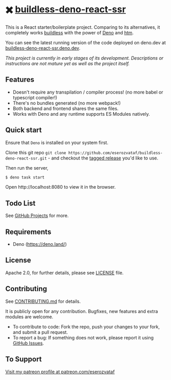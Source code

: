 # ✖️ [buildless-deno-react-ssr](https://github.com/eserozvataf/buildless-deno-react-ssr)

This is a React starter/boilerplate project. Comparing to its alternatives, it
completely works [buildless](https://buildless.site/) with the power of
[Deno](https://deno.land/) and [htm](https://github.com/developit/htm).

You can see the latest running version of the code deployed on deno.dev at
[buildless-deno-react-ssr.deno.dev](https://buildless-deno-react-ssr.deno.dev/).

_This project is currently in early stages of its development. Descriptions or
instructions are not mature yet as well as the project itself._


## Features
- Doesn't require any transpilation / compiler process! (no more babel or typescript compiler!)
- There's no bundles generated (no more webpack!)
- Both backend and frontend shares the same files.
- Works with Deno and any runtime supports ES Modules natively.


## Quick start

Ensure that `Deno` is installed on your system first.

Clone this git repo
`git clone https://github.com/eserozvataf/buildless-deno-react-ssr.git` - and
checkout the
[tagged release](https://github.com/eserozvataf/buildless-deno-react-ssr/releases)
you'd like to use.

Then run the server,

```sh
$ deno task start
```

Open http://localhost:8080 to view it in the browser.


## Todo List

See
[GitHub Projects](https://github.com/eserozvataf/buildless-deno-react-ssr/projects)
for more.


## Requirements

- Deno (https://deno.land/)


## License

Apache 2.0, for further details, please see [LICENSE](LICENSE) file.


## Contributing

See [CONTRIBUTING.md](CONTRIBUTING.md) for details.

It is publicly open for any contribution. Bugfixes, new features and extra
modules are welcome.

- To contribute to code: Fork the repo, push your changes to your fork, and
  submit a pull request.
- To report a bug: If something does not work, please report it using
  [GitHub Issues](https://github.com/eserozvataf/buildless-deno-react-ssr/issues).


## To Support

[Visit my patreon profile at patreon.com/eserozvataf](https://www.patreon.com/eserozvataf)
